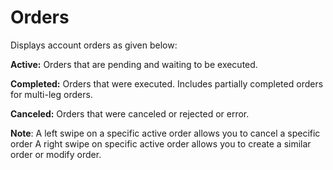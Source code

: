 # **Orders**

Displays account orders as given below:

**Active:** Orders that are pending and waiting to be executed.

**Completed:** Orders that were executed. Includes partially completed orders for multi-leg orders.

**Canceled:** Orders that were canceled or rejected or error.

**Note**: A left swipe on a specific active order allows you to cancel a specific order 
A right swipe on specific active order allows you to create a similar order or modify order.
